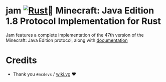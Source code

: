 # jam [![Rust](https://github.com/rafted/jam/actions/workflows/rust.yml/badge.svg)](https://github.com/rafted/jam/actions/workflows/rust.yml)🍓 Minecraft: Java Edition 1.8 Protocol Implementation for Rust

Jam features a complete implementation of the 47th version of the Minecraft:
Java Edition protocol, along with [documentation]()

# Credits
- Thank you `#mcdevs` / [wiki.vg](https://wiki.vg) :heart:
